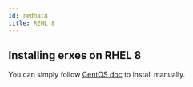 ```yaml
---
id: redhat8
title: REHL 8
---
```


## Installing erxes on RHEL 8

You can simply follow [CentOS doc](/installation/centos8) to install manually.
